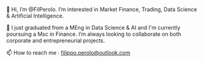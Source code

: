 👋 Hi, I’m @FilPerolo.
I’m interested in Market Finance, Trading, Data Science & Artificial Intelligence.

🌱 I just graduated from a MEng in Data Science & AI and I'm currently poursuing a Msc in Finance.
I’m always looking to collaborate on both corporate and entrepreneurial projects.

📫 How to reach me : filippo.perolo@outlook.com

<!---
FilPerolo/FilPerolo is a ✨ special ✨ repository because its `README.md` (this file) appears on your GitHub profile.
You can click the Preview link to take a look at your changes.
--->
